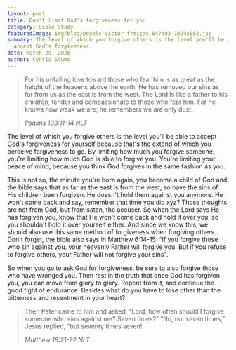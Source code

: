 ```yaml
---
layout: post
title: Don't limit God's forgiveness for you
category: Bible Study
featuredImage: img/blog/pexels-victor-freitas-847483-1024x682.jpg
summary: The level of which you forgive others is the level you'll be able to
  accept God's forgiveness.
date: March 29, 2020
author: Cyntia Seumo
---
```

<blockquote>
<p>For his unfailing love toward those who fear him is as great as the height of the heavens above the earth. He has removed our sins as far from us as the east is from the west. The Lord is like a father to his children, tender and compassionate to those who fear him. For he knows how weak we are; he remembers we are only dust.</p>
<cite>Psalms 103:11-14 NLT</cite>
</blockquote>

<p>
The level of which you forgive others is the level you'll be able to accept God's forgiveness for yourself because that's the extend of which you perceive forgiveness to go. By limiting how much you forgive someone, you're limiting how much God is able to forgive you. You're limiting your peace of mind, because you think God forgives in the same fashion as you.
</p>

<p>
This is not so, the minute you're born again, you become a child of God and the bible says that as far as the east is from the west, so have the sins of His children been forgiven. He doesn't hold them against you anymore. He won't come back and say, remember that time you did xyz? Those thoughts are not from God, but from satan, the accuser. So when the Lord says He has forgiven you, know that He won't come back and hold it over you, so you shouldn't hold it over yourself either. And since we know this, we should also use this same method of forgiveness when forgiving others. Don't forget, the bible also says in <a>Matthew 6:14-15</a>: “If you forgive those who sin against you, your heavenly Father will forgive you. But if you refuse to forgive others, your Father will not forgive your sins".
</p>

<p>
So when you go to ask God for forgiveness, be sure to also forgive those who have wronged you. Then rest in the truth that once God has forgiven you, you can move from glory to glory. Repent from it, and continue the good fight of endurance. Besides what do you have to lose other than the bitterness and resentment in your heart?
</p>

<blockquote>
<p>Then Peter came to him and asked, “Lord, how often should I forgive someone who sins against me? Seven times?” “No, not seven times,” Jesus replied, “but seventy times seven!</p>
<cite>Matthew 18:21-22 NLT</cite>
</blockquote>